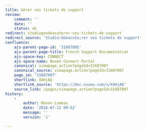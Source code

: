 ```yaml
---
title: Gérer vos tickets de support
review:
    comment: ''
    date: ''
    status: ok
redirect: studiogandeacuterer-vos-tickets-de-support
redirect_source: 'Studio:G&eacute;rer vos tickets de support'
confluence:
    ajs-parent-page-id: '31687005'
    ajs-parent-page-title: French Support Documentation
    ajs-space-key: CONNECT
    ajs-space-name: Nuxeo Connect Portal
    canonical: viewpage.action?pageId=31687007
    canonical_source: viewpage.action?pageId=31687007
    page_id: '31687007'
    shortlink: X4HjAQ
    shortlink_source: 'https://doc.nuxeo.com/x/X4HjAQ'
    source_link: /pages/viewpage.action?pageId=31687007
history:
    - 
        author: Manon Lumeau
        date: '2016-07-12 09:52'
        message: ''
        version: '1'

---
```

